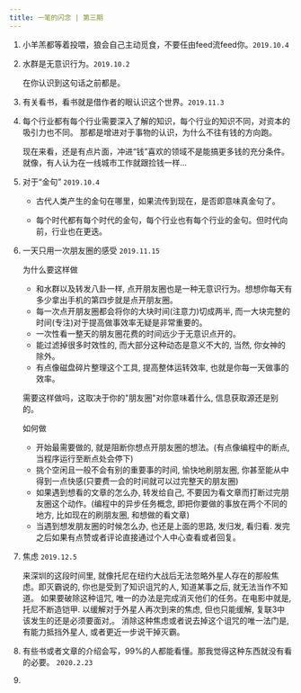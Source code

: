```yaml
---
title: 一笔的闪念 | 第三期 
---
```

1. 小羊羔都等着投喂，狼会自己主动觅食，不要任由feed流feed你。`2019.10.4`

2. 水群是无意识行为。`2019.10.2`

    在你认识到这句话之前都是。
    
3. 有关看书，看书就是借作者的眼认识这个世界。`2019.11.3`

4. 每个行业都有每个行业需要深入了解的知识，每个行业的知识不同，对资本的吸引力也不同。
   那都是增进对于事物的认识，为什么不往有钱的方向跑。
   
   现在来看，还是有点片面，冲进“钱”喜欢的领域不是能搞更多钱的充分条件。就像，有人认为在一线城市工作就跟捡钱一样...
   
5. 对于“金句” `2019.10.4`
   
   - 古代人类产生的金句在哪里，如果流传到现在，是否即意味真金句了。
   
   - 每个时代都有每个时代的金句，每个行业也有每个行业的金句。但时代向前，行业也在更迭。
   
6. 一天只用一次朋友圈的感受 `2019.11.15`
   
   为什么要这样做
   
   - 和水群以及转发八卦一样, 点开朋友圈也是一种无意识行为。想想你每天有多少拿出手机的第四步就是点开朋友圈。
   - 每一次点开朋友圈都会将你的大块时间(注意力)切成两半, 而一大块完整的时间(专注)对于提高做事效率无疑是非常重要的。
   - 一次性看一整天的朋友圈花费的时间远少于无意识点开的。
   - 能过滤掉很多时效性的, 而大部分这种动态是意义不大的, 当然, 你女神的除外。
   - 有点像磁盘碎片整理这个工具, 提高整体运转效率, 也就是你每一天做事的效率。
   
   需要这样做吗，这取决于你的"朋友圈"对你意味着什么, 信息获取源还是别的。
   
   如何做
   
   - 开始最需要做的, 就是阻断你想点开朋友圈的想法。(有点像编程中的断点, 当程序运行至断点处会停下)
   - 挑个空闲且一般不会有别的重要事的时间, 愉快地刷朋友圈, 你甚至能从中得到一点快感(只要费一会的时间就可以过完整天的朋友圈)
   - 如果遇到想看的文章的怎么办, 转发给自己, 不要因为看文章而打断过完朋友圈这个动作。(编程中的异步任务概念, 即把你要做的事放在两个不同的地方, 比如现在的刷朋友圈, 和想做的看文章)
   - 当遇到想发朋友圈的时候怎么办, 也还是上面的思路, 发归发, 看归看. 发完之后如果有点赞或者评论直接通过个人中心查看或者回复。
   
7. 焦虑 `2019.12.5`
    
   来深圳的这段时间里, 就像托尼在纽约大战后无法忽略外星人存在的那般焦虑。即灭霸说的, 你也是受到了知识诅咒的人, 知道某事之后,  就无法当作不知道。
   如果要破除这种诅咒, 唯一的办法是完成消灭他们的任务。在电影中就是, 托尼不断造铠甲. 以缓解对于外星人再次到来的焦虑, 但也只能缓解, 复联3中该发生的还是必须要面对,。
   消除这种焦虑或者说去掉这个诅咒的唯一法门是, 有能力抵挡外星人, 或者更近一步说干掉灭霸。
   
8. 有些书或者文章的介绍会写，99%的人都能看懂。那我觉得这种东西就没有看的必要。 `2020.2.23`

9. 